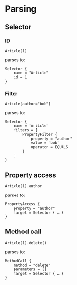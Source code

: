 # Parsing

## Selector

### ID

    Article(1)

parses to:

    Selector {
        name = "Article"
        id = 1
    }

### Filter

    Article[author="bob"]

parses to:

    Selector {
        name = "Article"
        filters = [
            PropertyFilter {
                property = "author"
                value = "bob"
                operator = EQUALS
            }
        ]
    }

## Property access

    Article(1).author

parses to:

    PropertyAccess {
        property = "author"
        target = Selector { … }
    }

## Method call

    Article(1).delete()

parses to:

    MethodCall {
        method = "delete"
        parameters = []
        target = Selector { … }
    }
